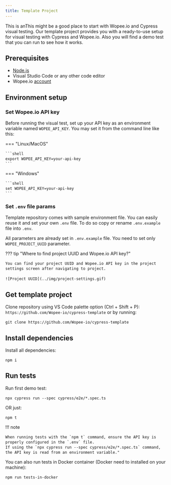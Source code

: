 ```yaml
---
title: Template Project
---
```


This is anThis might be a good place to start with Wopee.io and Cypress visual testing. Our template project provides you with a ready-to-use setup for visual testing with Cypress and Wopee.io. Also you will find a demo test that you can run to see how it works.

## Prerequisites

- [Node.js](https://nodejs.org/en/download/)
- Visual Studio Code or any other code editor
- Wopee.io [account](https://cmd.wopee.io)

## Environment setup

### Set Wopee.io API key

Before running the visual test, set up your API key as an environment variable named `WOPEE_API_KEY`.
You may set it from the command line like this:

=== "Linux/MacOS"

    ```shell
    export WOPEE_API_KEY=your-api-key
    ```

=== "Windows"

    ```shell
    set WOPEE_API_KEY=your-api-key
    ```

### Set `.env` file params

Template repository comes with sample environment file. You can easily reuse it and set your own `.env` file. To do so copy or rename `.env.example` file into `.env`.

All parameters are already set in `.env.example` file. You need to set only `WOPEE_PROJECT_UUID` parameter.

??? tip "Where to find project UUID and Wopee.io API key?"

    You can find your project UUID and Wopee.io API key in the project settings screen after navigating to project.

    ![Project UUID](../img/project-settings.gif)

## Get template project

Clone repository using VS Code palette option (Ctrl + Shift + P): `https://github.com/Wopee-io/cypress-template` or by running:

    git clone https://github.com/Wopee-io/cypress-template

## Install dependencies

Install all dependencies:

    npm i

## Run tests

Run first demo test:

    npx cypress run --spec cypress/e2e/*.spec.ts

OR just:

    npm t

!!! note

    When running tests with the `npm t` command, ensure the API key is properly configured in the `.env` file.
    If using the `npx cypress run --spec cypress/e2e/*.spec.ts` command, the API key is read from an environment variable."

You can also run tests in Docker container (Docker need to installed on your machine):

    npm run tests-in-docker
